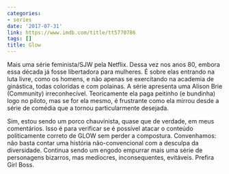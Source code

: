 ```yaml
---
categories:
- series
date: '2017-07-31'
link: https://www.imdb.com/title/tt5770786
tags: []
title: Glow
---
```


Mais uma série feminista/SJW pela Netflix. Dessa vez nos anos 80, embora essa década já fosse libertadora para mulheres. É sobre elas entrando na luta livre, como os homens, e não apenas se exercitando na academia de ginástica, todas coloridas e com polainas. A série apresenta uma Alison Brie (Community) irreconhecível. Teoricamente ela paga peitinho (e bundinha) logo no piloto, mas se for ela mesmo, é frustrante como ela mirrou desde a série de comédia que a tornou particularmente desejada.

Sim, estou sendo um porco chauvinista, quase que de verdade, em meus comentários. Isso é para verificar se é possível atacar o conteúdo politicamente correto de GLOW sem perder a compostura. Convenhamos: não basta contar uma história não-convencional com a desculpa da diversidade. Continua sendo um engodo empurrar mais uma série de personagens bizarros, mas medíocres, inconsequentes, evitáveis. Prefira Girl Boss.